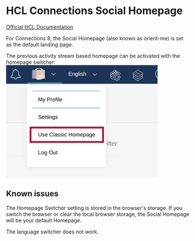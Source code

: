 # HCL Connections Social Homepage

[Official HCL Documentation](https://help.hcltechsw.com/connections/v7/user/homepage/Tile_homepage_using.html)

For Connections 8, the Social Homepage (also known as orient-me) is set as the default landing page.

The previous activity stream based homepage can be activated with the homepage switcher:
![Homepage Switcher](/assets/images/admin/orientme/switcher.png)

## Known issues

The Homepage Switcher setting is stored in the browser's storage. If you switch the browser or clear the local browser storage, the Social Homepage will be your default Homepage.

The language switcher does not work.

